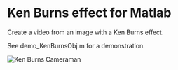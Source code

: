 # Ken Burns effect for Matlab
Create a video from an image with a Ken Burns effect.

See demo_KenBurnsObj.m for a demonstration.

![Ken Burns Cameraman](./readme/kenburns_cameraman.gif)
